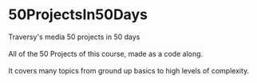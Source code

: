 # 50ProjectsIn50Days
Traversy's media 50 projects in 50 days</br>
</br>
All of the 50 Projects of this course, made as a code along. </br>
</br>
It covers many topics from ground up basics to high levels of complexity.
